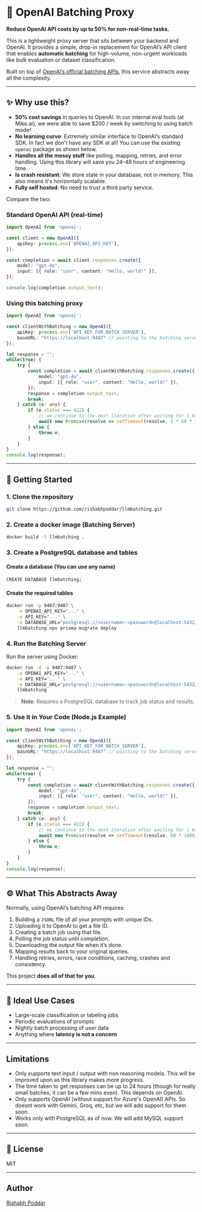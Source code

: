 # 🧠 OpenAI Batching Proxy

**Reduce OpenAI API costs by up to 50% for non-real-time tasks.**

This is a lightweight proxy server that sits between your backend and OpenAI. It provides a simple, drop-in replacement for OpenAI’s API client that enables **automatic batching** for high-volume, non-urgent workloads like bulk evaluation or dataset classification.

Built on top of [OpenAI’s official batching APIs](https://platform.openai.com/docs/guides/batch#4-check-the-status-of-a-batch), this service abstracts away all the complexity.

---

## ✨ Why use this?

- **50% cost savings** in queries to OpenAI. In our internal eval tools (at Miko.ai), we were able to save $200 / week by switching to using batch mode!
- **No learning curve**: Extremely similar interface to OpenAI’s standard SDK. In fact we don't have any SDK at all! You can use the existing `openai` package as shown below.
- **Handles all the messy stuff** like polling, mapping, retries, and error handling. Using this library will save you 24-48 hours of engineering time.
- **Is crash resistant**: We store state in your database, not in memory. This also means it's horizontally scalable.
- **Fully self hosted**: No need to trust a third party service.

Compare the two:

### Standard OpenAI API (real-time)

```ts
import OpenAI from 'openai';

const client = new OpenAI({
    apiKey: process.env['OPENAI_API_KEY'],
});

const completion = await client.responses.create({
    model: "gpt-4o",
    input: [{ role: "user", content: "Hello, world!" }],
});

console.log(completion.output_text);
```

### Using this batching proxy

```ts
import OpenAI from 'openai';

const clientWithBatching = new OpenAI({
    apiKey: process.env['API_KEY_FOR_BATCH_SERVER'],
    baseURL: "https://localhost:9487" // pointing to the batching server
});

let response = "";
while(true) {
    try {
        const completion = await clientWithBatching.responses.create({
            model: "gpt-4o",
            input: [{ role: "user", content: "Hello, world!" }],
        });
        response = completion.output_text;
        break;
    } catch (e: any) {
        if (e.status === 422) {
            // we continue to the next iteration after waiting for 1 min
            await new Promise(resolve => setTimeout(resolve, 1 * 60 * 1000));
        } else {
            throw e;
        }
    }
}
console.log(response);
```

---

## 🚀 Getting Started

### 1. Clone the repository

```bash
git clone https://github.com/rishabhpoddar/llmbatching.git
```

### 2. Create a docker image (Batching Server)

```bash
docker build -t llmbatching .
```

### 3. Create a PostgreSQL database and tables

#### Create a database (You can use any name)

```psql
CREATE DATABASE llmbatching;
```

#### Create the required tables

```bash
docker run -p 9487:9487 \
    -e OPENAI_API_KEY="..." \
    -e API_KEY="..." \
    -e DATABASE_URL="postgresql://<username>:<password>@localhost:5432/llmbatching?connection_limit=4" \
    llmbatching npx prisma migrate deploy
```

### 4. Run the Batching Server

Run the server using Docker:

```bash
docker run -d -p 9487:9487 \
    -e OPENAI_API_KEY="..." \
    -e API_KEY="..." \
    -e DATABASE_URL="postgresql://<username>:<password>@localhost:5432/llmbatching?connection_limit=4" \
    llmbatching
```

> **Note**: Requires a PostgreSQL database to track job status and results.

### 5. Use it in Your Code (Node.js Example)

```ts
import OpenAI from 'openai';

const clientWithBatching = new OpenAI({
    apiKey: process.env['API_KEY_FOR_BATCH_SERVER'],
    baseURL: "https://localhost:9487" // pointing to the batching server
});

let response = "";
while(true) {
    try {
        const completion = await clientWithBatching.responses.create({
            model: "gpt-4o",
            input: [{ role: "user", content: "Hello, world!" }],
        });
        response = completion.output_text;
        break;
    } catch (e: any) {
        if (e.status === 422) {
            // we continue to the next iteration after waiting for 1 min
            await new Promise(resolve => setTimeout(resolve, 60 * 1000));
        } else {
            throw e;
        }
    }
}
console.log(response);
```

---

## ⚙️ What This Abstracts Away

Normally, using OpenAI’s batching API requires:

1. Building a `JSONL` file of all your prompts with unique IDs.
2. Uploading it to OpenAI to get a file ID.
3. Creating a batch job using that file.
4. Polling the job status until completion.
5. Downloading the output file when it’s done.
6. Mapping results back to your original queries.
7. Handling retries, errors, race conditions, caching, crashes and consistency.

This project **does all of that for you**.

---

## 🧩 Ideal Use Cases

- Large-scale classification or labeling jobs
- Periodic evaluations of prompts
- Nightly batch processing of user data
- Anything where **latency is not a concern**

---

## Limitations

- Only supports text input / output with non reasoning models. This will be improved upon as this library makes more progress.
- The time taken to get responses can be up to 24 hours (though for really small batches, it can be a few mins even). This depends on OpenAI.
- Only supports OpenAI (without support for Azure's OpenAI) APIs. So doesnt work with Gemini, Groq, etc, but we will add support for them soon.
- Works only with PostgreSQL as of now. We will add MySQL support soon.

---

## 📄 License

MIT

---

## Author

[Rishabh Poddar](https://github.com/rishabhpoddar)
